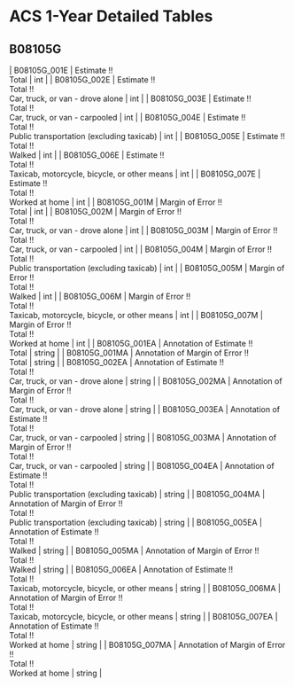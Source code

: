 # ACS 1-Year Detailed Tables

## B08105G

| B08105G_001E | Estimate !!<br>Total | int |
| B08105G_002E | Estimate !!<br>Total !!<br>Car, truck, or van - drove alone | int |
| B08105G_003E | Estimate !!<br>Total !!<br>Car, truck, or van - carpooled | int |
| B08105G_004E | Estimate !!<br>Total !!<br>Public transportation (excluding taxicab) | int |
| B08105G_005E | Estimate !!<br>Total !!<br>Walked | int |
| B08105G_006E | Estimate !!<br>Total !!<br>Taxicab, motorcycle, bicycle, or other means | int |
| B08105G_007E | Estimate !!<br>Total !!<br>Worked at home | int |
| B08105G_001M | Margin of Error !!<br>Total | int |
| B08105G_002M | Margin of Error !!<br>Total !!<br>Car, truck, or van - drove alone | int |
| B08105G_003M | Margin of Error !!<br>Total !!<br>Car, truck, or van - carpooled | int |
| B08105G_004M | Margin of Error !!<br>Total !!<br>Public transportation (excluding taxicab) | int |
| B08105G_005M | Margin of Error !!<br>Total !!<br>Walked | int |
| B08105G_006M | Margin of Error !!<br>Total !!<br>Taxicab, motorcycle, bicycle, or other means | int |
| B08105G_007M | Margin of Error !!<br>Total !!<br>Worked at home | int |
| B08105G_001EA | Annotation of Estimate !!<br>Total | string |
| B08105G_001MA | Annotation of Margin of Error !!<br>Total | string |
| B08105G_002EA | Annotation of Estimate !!<br>Total !!<br>Car, truck, or van - drove alone | string |
| B08105G_002MA | Annotation of Margin of Error !!<br>Total !!<br>Car, truck, or van - drove alone | string |
| B08105G_003EA | Annotation of Estimate !!<br>Total !!<br>Car, truck, or van - carpooled | string |
| B08105G_003MA | Annotation of Margin of Error !!<br>Total !!<br>Car, truck, or van - carpooled | string |
| B08105G_004EA | Annotation of Estimate !!<br>Total !!<br>Public transportation (excluding taxicab) | string |
| B08105G_004MA | Annotation of Margin of Error !!<br>Total !!<br>Public transportation (excluding taxicab) | string |
| B08105G_005EA | Annotation of Estimate !!<br>Total !!<br>Walked | string |
| B08105G_005MA | Annotation of Margin of Error !!<br>Total !!<br>Walked | string |
| B08105G_006EA | Annotation of Estimate !!<br>Total !!<br>Taxicab, motorcycle, bicycle, or other means | string |
| B08105G_006MA | Annotation of Margin of Error !!<br>Total !!<br>Taxicab, motorcycle, bicycle, or other means | string |
| B08105G_007EA | Annotation of Estimate !!<br>Total !!<br>Worked at home | string |
| B08105G_007MA | Annotation of Margin of Error !!<br>Total !!<br>Worked at home | string |

